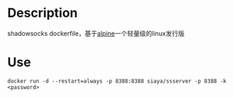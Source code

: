 # Description
shadowsocks dockerfile，基于[alpine](https://alpinelinux.org/)一个轻量级的linux发行版
# Use
```
docker run -d --restart=always -p 8388:8388 siaya/ssserver -p 8388 -k <password>
```
